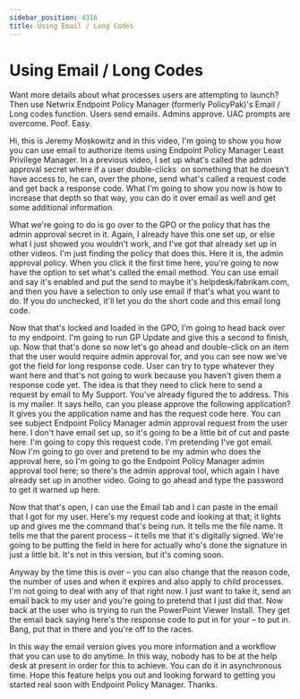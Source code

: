 ```yaml
---
sidebar_position: 4316
title: Using Email / Long Codes
---
```


# Using Email / Long Codes

Want more details about what processes users are attempting to launch? Then use Netwrix Endpoint Policy Manager (formerly PolicyPak)'s Email / Long codes function. Users send emails. Admins approve. UAC prompts are overcome. Poof. Easy.

Hi, this is Jeremy Moskowitz and in this video, I'm going to show you how you can use email to authorize items using Endpoint Policy Manager Least Privilege Manager. In a previous video, I set up what's called the admin approval secret where if a user double-clicks  on something that he doesn't have access to, he can, over the phone, send what's called a request code and get back a response code. What I'm going to show you now is how to increase that depth so that way, you can do it over email as well and get some additional information.

What we're going to do is go over to the GPO or the policy that has the admin approval secret in it. Again, I already have this one set up, or else what I just showed you wouldn't work, and I've got that already set up in other videos. I'm just finding the policy that does this. Here it is, the admin approval policy. When you click it the first time here, you're going to now have the option to set what's called the email method. You can use email and say it's enabled and put the send to maybe it's helpdesk/fabrikam.com, and then you have a selection to only use email if that's what you want to do. If you do unchecked, it'll let you do the short code and this email long code.

Now that that's locked and loaded in the GPO, I'm going to head back over to my endpoint. I'm going to run GP Update and give this a second to finish, up. Now that that's done so now let's go ahead and double-click on an item that the user would require admin approval for, and you can see now we've got the field for long response code. User can try to type whatever they want here and that's not going to work because you haven't given them a response code yet. The idea is that they need to click here to send a request by email to My Support. You've already figured the to address. This is my mailer. It says hello, can you please approve the following application? It gives you the application name and has the request code here. You can see subject Endpoint Policy Manager admin approval request from the user here. I don't have email set up, so it's going to be a little bit of cut and paste here. I'm going to copy this request code. I'm pretending I've got email. Now I'm going to go over and pretend to be my admin who does the approval here, so I'm going to go the Endpoint Policy Manager admin approval tool here; so there's the admin approval tool, which again I have already set up in another video. Going to go ahead and type the password to get it warned up here.

Now that that's open, I can use the Email tab and I can paste in the email that I got for my user. Here's my request code and looking at that; it lights up and gives me the command that's being run. It tells me the file name. It tells me that the parent process – it tells me that it's digitally signed. We're going to be putting the field in here for actually who's done the signature in just a little bit. It's not in this version, but it's coming soon.

Anyway by the time this is over – you can also change that the reason code, the number of uses and when it expires and also apply to child processes. I'm not going to deal with any of that right now. I just want to take it, send an email back to my user and you're going to pretend that I just did that. Now back at the user who is trying to run the PowerPoint Viewer Install. They get the email back saying here's the response code to put in for your – to put in. Bang, put that in there and you're off to the races.

In this way the email version gives you more information and a workflow that you can use to do anytime. In this way, nobody has to be at the help desk at present in order for this to achieve. You can do it in asynchronous time. Hope this feature helps you out and looking forward to getting you started real soon with Endpoint Policy Manager. Thanks.